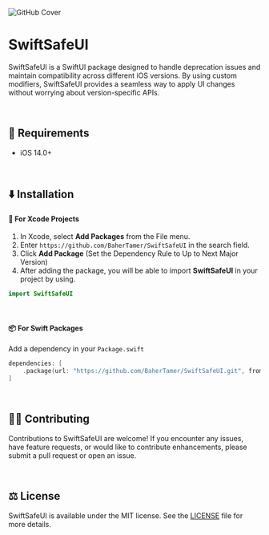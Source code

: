 ![GitHub Cover](https://github.com/BaherTamer/SwiftSafeUI/assets/99125691/5d634f97-8819-4d79-94ac-403447107218)

# SwiftSafeUI
SwiftSafeUI is a SwiftUI package designed to handle deprecation issues and maintain compatibility across different iOS versions. By using custom modifiers, SwiftSafeUI provides a seamless way to apply UI changes without worrying about version-specific APIs.

<br/>

## 📝 Requirements
- iOS 14.0+

<br/>

## ⬇️ Installation
#### 🔨 For Xcode Projects
1. In Xcode, select **Add Packages** from the File menu.
2. Enter `https://github.com/BaherTamer/SwiftSafeUI` in the search field.
3. Click **Add Package** (Set the Dependency Rule to Up to Next Major Version)
4. After adding the package, you will be able to import **SwiftSafeUI** in your project by using.

``` swift
import SwiftSafeUI
```

<br/>

#### 📦 For Swift Packages
Add a dependency in your `Package.swift`

``` swift
dependencies: [
    .package(url: "https://github.com/BaherTamer/SwiftSafeUI.git", from: "1.0.0")
]
```

<br/>

## 🧑‍💻 Contributing
Contributions to SwiftSafeUI are welcome! If you encounter any issues, have feature requests, or would like to contribute enhancements, please submit a pull request or open an issue.

<br/>

## ⚖️ License
SwiftSafeUI is available under the MIT license. See the [LICENSE](LICENSE) file for more details.
